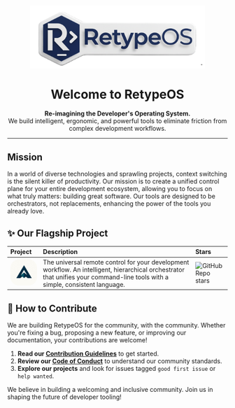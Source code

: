 
<p align="center">
  <img src="logo-band.png" alt="RetypeOS Logo" width="400"/>
</p>

<h1 align="center">Welcome to RetypeOS</h1>

<p align="center">
  <strong>Re-imagining the Developer's Operating System.</strong>
  <br />
  We build intelligent, ergonomic, and powerful tools to eliminate friction from complex development workflows.
</p>

---

## Mission

In a world of diverse technologies and sprawling projects, context switching is the silent killer of productivity. Our mission is to create a unified control plane for your entire development ecosystem, allowing you to focus on what truly matters: building great software. Our tools are designed to be orchestrators, not replacements, enhancing the power of the tools you already love.

## ✨ Our Flagship Project

| Project | Description | Stars |
| :--- | :--- | :--- |
| <a href="https://github.com/RetypeOS/axes"><img src="https://github.com/RetypeOS/axes/blob/main/logo.png" alt="axes" width="100" style="border-radius: 20px;"/></a> | The universal remote control for your development workflow. An intelligent, hierarchical orchestrator that unifies your command-line tools with a simple, consistent language. | ![GitHub Repo stars](https://img.shields.io/github/stars/RetypeOS/axes?style=social) |

## 🤝 How to Contribute

We are building RetypeOS for the community, with the community. Whether you're fixing a bug, proposing a new feature, or improving our documentation, your contributions are welcome!

1. **Read our [Contribution Guidelines](https://github.com/RetypeOS/.github/blob/main/CONTRIBUTING.md)** to get started.
2. **Review our [Code of Conduct](https://github.com/RetypeOS/.github/blob/main/CODE_OF_CONDUCT.md)** to understand our community standards.
3. **Explore our projects** and look for issues tagged `good first issue` or `help wanted`.

We believe in building a welcoming and inclusive community. Join us in shaping the future of developer tooling!
